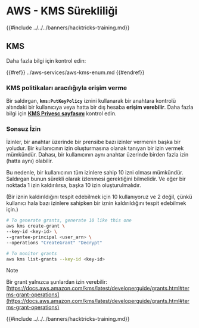 # AWS - KMS Sürekliliği

{{#include ../../../banners/hacktricks-training.md}}

## KMS

Daha fazla bilgi için kontrol edin:

{{#ref}}
../aws-services/aws-kms-enum.md
{{#endref}}

### KMS politikaları aracılığıyla erişim verme

Bir saldırgan, **`kms:PutKeyPolicy`** iznini kullanarak bir anahtara kontrolü altındaki bir kullanıcıya veya hatta bir dış hesaba **erişim verebilir**. Daha fazla bilgi için [**KMS Privesc sayfasını**](../aws-privilege-escalation/aws-kms-privesc.md) kontrol edin.

### Sonsuz İzin

İzinler, bir anahtar üzerinde bir prensibe bazı izinler vermenin başka bir yoludur. Bir kullanıcının izin oluşturmasına olanak tanıyan bir izin vermek mümkündür. Dahası, bir kullanıcının aynı anahtar üzerinde birden fazla izin (hatta aynı) olabilir.

Bu nedenle, bir kullanıcının tüm izinlere sahip 10 izni olması mümkündür. Saldırgan bunun sürekli olarak izlenmesi gerektiğini bilmelidir. Ve eğer bir noktada 1 izin kaldırılırsa, başka 10 izin oluşturulmalıdır.

(Bir iznin kaldırıldığını tespit edebilmek için 10 kullanıyoruz ve 2 değil, çünkü kullanıcı hala bazı izinlere sahipken bir iznin kaldırıldığını tespit edebilmek için.)
```bash
# To generate grants, generate 10 like this one
aws kms create-grant \
--key-id <key-id> \
--grantee-principal <user_arn> \
--operations "CreateGrant" "Decrypt"

# To monitor grants
aws kms list-grants --key-id <key-id>
```
> [!NOTE]
> Bir grant yalnızca şunlardan izin verebilir: [https://docs.aws.amazon.com/kms/latest/developerguide/grants.html#terms-grant-operations](https://docs.aws.amazon.com/kms/latest/developerguide/grants.html#terms-grant-operations)

{{#include ../../../banners/hacktricks-training.md}}
